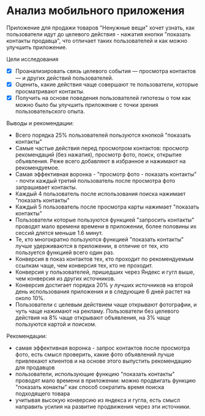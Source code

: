 #     Анализ мобильного приложения

Приложение для продажи товаров "Ненужные вещи" хочет узнать, как пользователи идут до целевого действия - нажатия кнопки "показать контакты продавца", что отличает таких пользователей и как можно улучшить приложение.

Цели исследования
- [x] Проанализировать связь целевого события — просмотра контактов — и других действий пользователей.
- [x] Оценить, какие действия чаще совершают те пользователи, которые просматривают контакты.
- [x] Получить на основе поведения пользователей гипотезы о том как можно было бы улучшить приложение с точки зрения пользовательского опыта.

Выводы и рекомендации:

- Всего порядка 25% пользователей пользуются кнопкой "показать контакты"
- Самые частые действия перед просмотром контактов: просмотр рекомендаций (без нажатия), просмотр фото, поиск, открытие объявления. Реже всего добавляют в избранное и нажимают на рекомендуемое.
- Самая эффективная воронка - "просмотр фото - показать контакты" - почти каждый третий пользователь после просмотра фото запрашивает контакты. 
- Каждый 4 пользователь после использования поиска нажимает "показать контакты"
- Каждый 5 пользователь после просмотра карты нажимает "показать контакты"
- Пользователи которые пользуются функцией "запросить контакты" проводят мало времени времени в приложении, более половины их сессий длятся меньше 1.6 минут.
- Те, кто многократно пользуются функцией "показать контакты" лучше удерживаются в приложении, в отличие от тех, кто пользуется функцией всего один раз.
- Конверсия в показ контактов тех, кто проходит по рекомендуемым ссылкам чаще, чем конверсия тех, кто не проходит.
- Конверсия у пользователей, пришедших через Яндекс и гугл выше, чем конверсия из других источников. 
- Конверсия достигает порядка 20% у лучших источников на второй день использования приложения и в следующие 6 дней растет на около 10%. 
- Пользователи с целевым действием чаще открывают фотографии, и чуть чаще нажимают на рекламу. Пользователи без целевого действия на 8% чаще открывают объявления, на 3% чаще пользуются картой и поиском.

Рекомендации:
- самая эффективная воронка - запрос контактов после просмотра фото, есть смысл проверить, какие фото объявлений лучше привлекают клиентов и на основе этого выпустить рекомендацию для продавцов
- пользователи, использующие функцию "показать контакты" проводят мало времени в приложении: можно продвигать функцию "показать конакты" как способ сократить время поиска подходящего товара
- учитывая высокую конверсию из яндекса и гугла, есть смысл направить усилия на развитие продвижения через эти источники.

